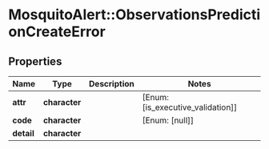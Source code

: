 # MosquitoAlert::ObservationsPredictionCreateError


## Properties
Name | Type | Description | Notes
------------ | ------------- | ------------- | -------------
**attr** | **character** |  | [Enum: [is_executive_validation]] 
**code** | **character** |  | [Enum: [null]] 
**detail** | **character** |  | 


